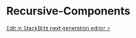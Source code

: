 # Recursive-Components

[Edit in StackBlitz next generation editor ⚡️](https://stackblitz.com/~/github.com/prasad9797/Recursive-Components)